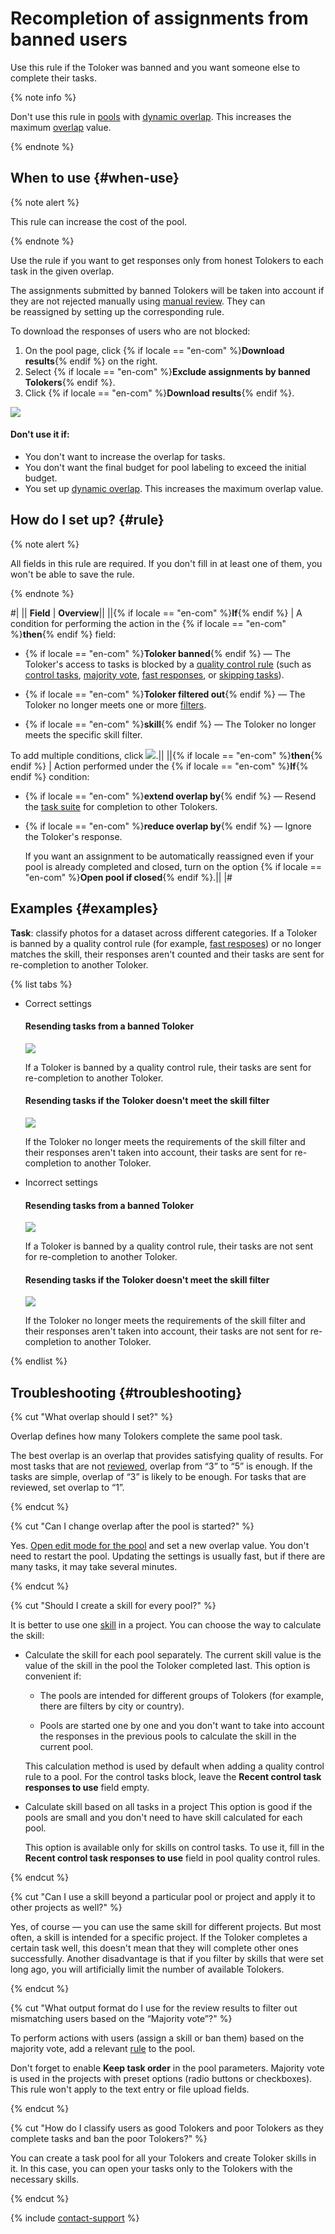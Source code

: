 # Recompletion of assignments from banned users

Use this rule if the Toloker was banned and you want someone else to complete their tasks.

{% note info %}

Don't use this rule in [pools](../../glossary.md#pool) with [dynamic overlap](dynamic-overlap.md). This increases the maximum [overlap](../../glossary.md#overlap) value.

{% endnote %}

## When to use {#when-use}

{% note alert %}

This rule can increase the cost of the pool.

{% endnote %}

Use the rule if you want to get responses only from honest Tolokers to each task in the given overlap.

The assignments submitted by banned Tolokers will be taken into account if they are not rejected manually using [manual review](../../glossary.md#assignment-review). They can be reassigned by setting up the corresponding rule.

To download the responses of users who are not blocked:

1. On the pool page, click {% if locale == "en-com" %}**Download results**{% endif %} on the right.
1. Select {% if locale == "en-com" %}**Exclude assignments by banned Tolokers**{% endif %}.
1. Click {% if locale == "en-com" %}**Download results**{% endif %}.

![](../_images/control-rules/restore-task-overlap/good-results.png)

#### Don't use it if:

- You don't want to increase the overlap for tasks.
- You don't want the final budget for pool labeling to exceed the initial budget.
- You set up [dynamic overlap](dynamic-overlap.md). This increases the maximum overlap value.

## How do I set up? {#rule}

{% note alert %}

All fields in this rule are required. If you don't fill in at least one of them, you won't be able to save the rule.

{% endnote %}

#|
|| **Field** | **Overview**||
||{% if locale == "en-com" %}**If**{% endif %} | A condition for performing the action in the {% if locale == "en-com" %}**then**{% endif %} field:

- {% if locale == "en-com" %}**Toloker banned**{% endif %} — The Toloker's access to tasks is blocked by a [quality control rule](../../glossary.md#quality-control-rule) (such as [control tasks](../../glossary.md#control-task), [majority vote](../../glossary.md#majority-vote), [fast responses](../../glossary.md#fast-responses), or [skipping tasks](../../glossary.md#skipping-tasks)).

- {% if locale == "en-com" %}**Toloker filtered out**{% endif %} — The Toloker no longer meets one or more [filters](filters.md).

- {% if locale == "en-com" %}**skill**{% endif %} — The Toloker no longer meets the specific skill filter.

To add multiple conditions, click ![](../_images/add.svg).||
||{% if locale == "en-com" %}**then**{% endif %} | Action performed under the {% if locale == "en-com" %}**If**{% endif %} condition:

- {% if locale == "en-com" %}**extend overlap by**{% endif %} — Resend the [task suite](../../glossary.md#task-suite) for completion to other Tolokers.

- {% if locale == "en-com" %}**reduce overlap by**{% endif %} — Ignore the Toloker's response.

    If you want an assignment to be automatically reassigned even if your pool is already completed and closed, turn on the option {% if locale == "en-com" %}**Open pool if closed**{% endif %}.||
|#

## Examples {#examples}

**Task**: classify photos for a dataset across different categories. If a Toloker is banned by a quality control rule (for example, [fast resposes](quick-answers.md)) or no longer matches the skill, their responses aren't counted and their tasks are sent for re-completion to another Toloker.

{% list tabs %}

- Correct settings

  #### Resending tasks from a banned Toloker

  ![](../_images/control-rules/restore-task-overlap/qcr-banned_users_reassessment_example_1.png)

  If a Toloker is banned by a quality control rule, their tasks are sent for re-completion to another Toloker.

  #### Resending tasks if the Toloker doesn't meet the skill filter

  ![](../_images/control-rules/restore-task-overlap/qcr-banned_users_reassessment_example_2.png)

  If the Toloker no longer meets the requirements of the skill filter and their responses aren't taken into account, their tasks are sent for re-completion to another Toloker.

- Incorrect settings

  #### Resending tasks from a banned Toloker

  ![](../_images/control-rules/restore-task-overlap/qcr-banned_users_reassessment_example_3.png)

  If a Toloker is banned by a quality control rule, their tasks are not sent for re-completion to another Toloker.

  #### Resending tasks if the Toloker doesn't meet the skill filter

  ![](../_images/control-rules/restore-task-overlap/qcr-banned_users_reassessment_example_4.png)

  If the Toloker no longer meets the requirements of the skill filter and their responses aren't taken into account, their tasks are not sent for re-completion to another Toloker.

{% endlist %}

## Troubleshooting {#troubleshooting}

{% cut "What overlap should I set?" %}

Overlap defines how many Tolokers complete the same pool task.

The best overlap is an overlap that provides satisfying quality of results. For most tasks that are not [reviewed](../../glossary.md#assignment-review), overlap from “3” to “5” is enough. If the tasks are simple, overlap of “3” is likely to be enough. For tasks that are reviewed, set overlap to “1”.

{% endcut %}

{% cut "Can I change overlap after the pool is started?" %}

Yes. [Open edit mode for the pool](pool-edit.md) and set a new overlap value. You don't need to restart the pool. Updating the settings is usually fast, but if there are many tasks, it may take several minutes.

{% endcut %}

{% cut "Should I create a skill for every pool?" %}

It is better to use one [skill](../../glossary.md#skill) in a project. You can choose the way to calculate the skill:

- Calculate the skill for each pool separately. The current skill value is the value of the skill in the pool the Toloker completed last. This option is convenient if:

    - The pools are intended for different groups of Tolokers (for example, there are filters by city or country).

    - Pools are started one by one and you don't want to take into account the responses in the previous pools to calculate the skill in the current pool.

    This calculation method is used by default when adding a quality control rule to a pool. For the control tasks block, leave the **Recent control task responses to use** field empty.

- Calculate skill based on all tasks in a project This option is good if the pools are small and you don't need to have skill calculated for each pool.

    This option is available only for skills on control tasks. To use it, fill in the **Recent control task responses to use** field in pool quality control rules.

{% endcut %}

{% cut "Can I use a skill beyond a particular pool or project and apply it to other projects as well?" %}

Yes, of course — you can use the same skill for different projects. But most often, a skill is intended for a specific project. If the Toloker completes a certain task well, this doesn't mean that they will complete other ones successfully. Another disadvantage is that if you filter by skills that were set long ago, you will artificially limit the number of available Tolokers.

{% endcut %}

{% cut "What output format do I use for the review results to filter out mismatching users based on the “Majority vote”?" %}

To perform actions with users (assign a skill or ban them) based on the majority vote, add a relevant [rule](mvote.md) to the pool.

Don't forget to enable **Keep task order** in the pool parameters. Majority vote is used in the projects with preset options (radio buttons or checkboxes). This rule won't apply to the text entry or file upload fields.

{% endcut %}

{% cut "How do I classify users as good Tolokers and poor Tolokers as they complete tasks and ban the poor Tolokers?" %}

You can create a task pool for all your Tolokers and create Toloker skills in it. In this case, you can open your tasks only to the Tolokers with the necessary skills.

{% endcut %}

{% include [contact-support](../_includes/contact-support.md) %}